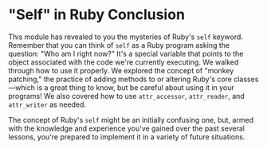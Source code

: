 # "Self" in Ruby Conclusion

This module has revealed to you the mysteries of Ruby's `self` keyword. Remember
that you can think of `self` as a Ruby program asking the question: "Who am I
right now?" It's a special variable that points to the object associated with
the code we're currently executing. We walked through how to use it properly. We
explored the concept of "monkey patching," the practice of adding methods to or
altering Ruby's core classes—which is a great thing to know, but be careful
about using it in your programs! We also covered how to use `attr_accessor`,
`attr_reader`, and `attr_writer` as needed.

The concept of Ruby's `self` might be an initially confusing one, but, armed
with the knowledge and experience you've gained over the past several lessons,
you're prepared to implement it in a variety of future situations.
